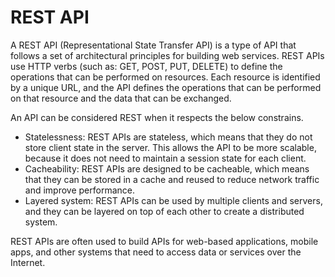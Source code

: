 # REST API

A REST API (Representational State Transfer API) is a type of API that follows a set of 
architectural principles for building web services. REST APIs use HTTP verbs (such as: 
GET, POST, PUT, DELETE) to define the operations that can be performed on resources. Each 
resource is identified by a unique URL, and the API defines the operations that can be 
performed on that resource and the data that can be exchanged.

An API can be considered REST when it respects the below constrains.

- Statelessness: REST APIs are stateless, which means that they do not store client state in the server. This allows the API to be more scalable, because it does not need to maintain a session state for each client. 
- Cacheability: REST APIs are designed to be cacheable, which means that they can be stored in a cache and reused to reduce network traffic and improve performance. 
- Layered system: REST APIs can be used by multiple clients and servers, and they can be layered on top of each other to create a distributed system. 

REST APIs are often used to build APIs for web-based applications, mobile apps, and other systems that need to access data or services over the Internet. 

<!--  Script to show the footer   -->
<html>
<script
    src="https://code.jquery.com/jquery-3.3.1.js"
    integrity="sha256-2Kok7MbOyxpgUVvAk/HJ2jigOSYS2auK4Pfzbm7uH60="
    crossorigin="anonymous">
</script>
<script>
$(function(){
  $("#footer").load("../footers/footer.html");
});
</script>
<body>
<div id="footer"></div>
</body>
</html>
